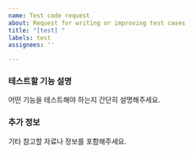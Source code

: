 ```yaml
---
name: Test code request
about: Request for writing or improving test cases
title: "[test] "
labels: test
assignees: ''

---
```


### 테스트할 기능 설명
어떤 기능을 테스트해야 하는지 간단히 설명해주세요.

### 추가 정보
기타 참고할 자료나 정보를 포함해주세요.
